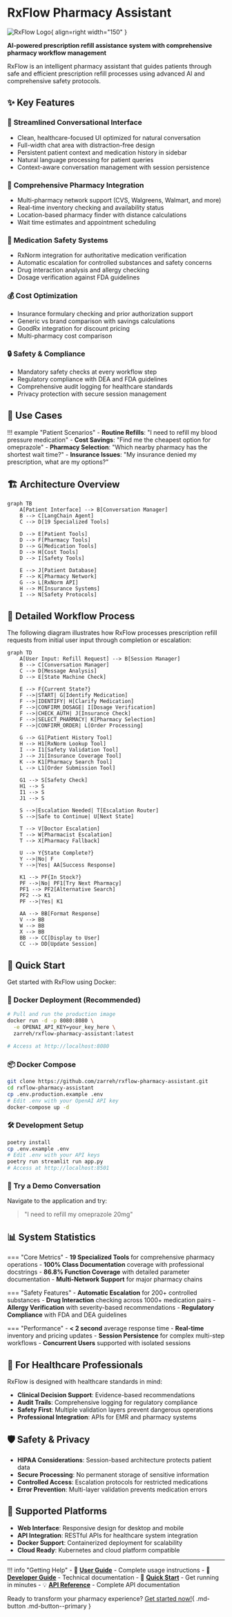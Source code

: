# RxFlow Pharmacy Assistant

![RxFlow Logo](assets/logo.png){ align=right width="150" }

**AI-powered prescription refill assistance system with comprehensive pharmacy workflow management**

RxFlow is an intelligent pharmacy assistant that guides patients through safe and efficient prescription refill processes using advanced AI and comprehensive safety protocols.

## ✨ Key Features

### 🤖 **Streamlined Conversational Interface**
- Clean, healthcare-focused UI optimized for natural conversation
- Full-width chat area with distraction-free design  
- Persistent patient context and medication history in sidebar
- Natural language processing for patient queries
- Context-aware conversation management with session persistence

### 🏥 **Comprehensive Pharmacy Integration**
- Multi-pharmacy network support (CVS, Walgreens, Walmart, and more)
- Real-time inventory checking and availability status
- Location-based pharmacy finder with distance calculations
- Wait time estimates and appointment scheduling

### 💊 **Medication Safety Systems**
- RxNorm integration for authoritative medication verification
- Automatic escalation for controlled substances and safety concerns
- Drug interaction analysis and allergy checking
- Dosage verification against FDA guidelines

### 💰 **Cost Optimization**
- Insurance formulary checking and prior authorization support
- Generic vs brand comparison with savings calculations
- GoodRx integration for discount pricing
- Multi-pharmacy cost comparison

### 🔒 **Safety & Compliance**
- Mandatory safety checks at every workflow step
- Regulatory compliance with DEA and FDA guidelines
- Comprehensive audit logging for healthcare standards
- Privacy protection with secure session management

## 🎯 **Use Cases**

!!! example "Patient Scenarios"
    - **Routine Refills**: "I need to refill my blood pressure medication"
    - **Cost Savings**: "Find me the cheapest option for omeprazole"
    - **Pharmacy Selection**: "Which nearby pharmacy has the shortest wait time?"
    - **Insurance Issues**: "My insurance denied my prescription, what are my options?"

## 🏗️ **Architecture Overview**

```mermaid
graph TB
    A[Patient Interface] --> B[Conversation Manager]
    B --> C[LangChain Agent]
    C --> D[19 Specialized Tools]
    
    D --> E[Patient Tools]
    D --> F[Pharmacy Tools]
    D --> G[Medication Tools]
    D --> H[Cost Tools]
    D --> I[Safety Tools]
    
    E --> J[Patient Database]
    F --> K[Pharmacy Network]
    G --> L[RxNorm API]
    H --> M[Insurance Systems]
    I --> N[Safety Protocols]
```

## 🔄 **Detailed Workflow Process**

The following diagram illustrates how RxFlow processes prescription refill requests from initial user input through completion or escalation:

```mermaid
graph TD
    A[User Input: Refill Request] --> B[Session Manager]
    B --> C[Conversation Manager]
    C --> D[Message Analysis]
    D --> E[State Machine Check]
    
    E --> F{Current State?}
    F -->|START| G[Identify Medication]
    F -->|IDENTIFY| H[Clarify Medication]
    F -->|CONFIRM_DOSAGE| I[Dosage Verification]
    F -->|CHECK_AUTH| J[Insurance Check]
    F -->|SELECT_PHARMACY| K[Pharmacy Selection]
    F -->|CONFIRM_ORDER| L[Order Processing]
    
    G --> G1[Patient History Tool]
    H --> H1[RxNorm Lookup Tool]
    I --> I1[Safety Validation Tool]
    J --> J1[Insurance Coverage Tool]
    K --> K1[Pharmacy Search Tool]
    L --> L1[Order Submission Tool]
    
    G1 --> S[Safety Check]
    H1 --> S
    I1 --> S
    J1 --> S
    
    S -->|Escalation Needed| T[Escalation Router]
    S -->|Safe to Continue| U[Next State]
    
    T --> V[Doctor Escalation]
    T --> W[Pharmacist Escalation]
    T --> X[Pharmacy Fallback]
    
    U --> Y{State Complete?}
    Y -->|No| F
    Y -->|Yes| AA[Success Response]
    
    K1 --> PF{In Stock?}
    PF -->|No| PF1[Try Next Pharmacy]
    PF1 --> PF2[Alternative Search]
    PF2 --> K1
    PF -->|Yes| K1
    
    AA --> BB[Format Response]
    V --> BB
    W --> BB
    X --> BB
    BB --> CC[Display to User]
    CC --> DD[Update Session]
```

## 🚀 **Quick Start**

Get started with RxFlow using Docker:

### **🐳 Docker Deployment (Recommended)**
```bash
# Pull and run the production image
docker run -d -p 8080:8080 \
  -e OPENAI_API_KEY=your_key_here \
  zarreh/rxflow-pharmacy-assistant:latest

# Access at http://localhost:8080
```

### **📦 Docker Compose**
```bash
git clone https://github.com/zarreh/rxflow-pharmacy-assistant.git
cd rxflow-pharmacy-assistant
cp .env.production.example .env
# Edit .env with your OpenAI API key
docker-compose up -d
```

### **🛠️ Development Setup**
```bash
poetry install
cp .env.example .env
# Edit .env with your API keys
poetry run streamlit run app.py
# Access at http://localhost:8501
```

### **💬 Try a Demo Conversation**
Navigate to the application and try:
> "I need to refill my omeprazole 20mg"

## 📊 **System Statistics**

=== "Core Metrics"
    - **19 Specialized Tools** for comprehensive pharmacy operations
    - **100% Class Documentation** coverage with professional docstrings
    - **86.8% Function Coverage** with detailed parameter documentation
    - **Multi-Network Support** for major pharmacy chains

=== "Safety Features"
    - **Automatic Escalation** for 200+ controlled substances
    - **Drug Interaction** checking across 1000+ medication pairs
    - **Allergy Verification** with severity-based recommendations
    - **Regulatory Compliance** with FDA and DEA guidelines

=== "Performance"
    - **< 2 second** average response time
    - **Real-time** inventory and pricing updates
    - **Session Persistence** for complex multi-step workflows
    - **Concurrent Users** supported with isolated sessions

## 🏥 **For Healthcare Professionals**

RxFlow is designed with healthcare standards in mind:

- **Clinical Decision Support**: Evidence-based recommendations
- **Audit Trails**: Comprehensive logging for regulatory compliance
- **Safety First**: Multiple validation layers prevent dangerous operations
- **Professional Integration**: APIs for EMR and pharmacy systems

## 🛡️ **Safety & Privacy**

- **HIPAA Considerations**: Session-based architecture protects patient data
- **Secure Processing**: No permanent storage of sensitive information
- **Controlled Access**: Escalation protocols for restricted medications
- **Error Prevention**: Multi-layer validation prevents medication errors

## 📱 **Supported Platforms**

- **Web Interface**: Responsive design for desktop and mobile
- **API Integration**: RESTful APIs for healthcare system integration
- **Docker Support**: Containerized deployment for scalability
- **Cloud Ready**: Kubernetes and cloud platform compatible

---

!!! info "Getting Help"
    - 📖 **[User Guide](user-guide/interface.md)** - Complete usage instructions
    - 🔧 **[Developer Guide](developer/architecture.md)** - Technical documentation
    - 🚀 **[Quick Start](getting-started/quickstart.md)** - Get running in minutes
    - 💡 **[API Reference](api/conversation-manager.md)** - Complete API documentation

Ready to transform your pharmacy experience? [Get started now!](getting-started/installation.md){ .md-button .md-button--primary }